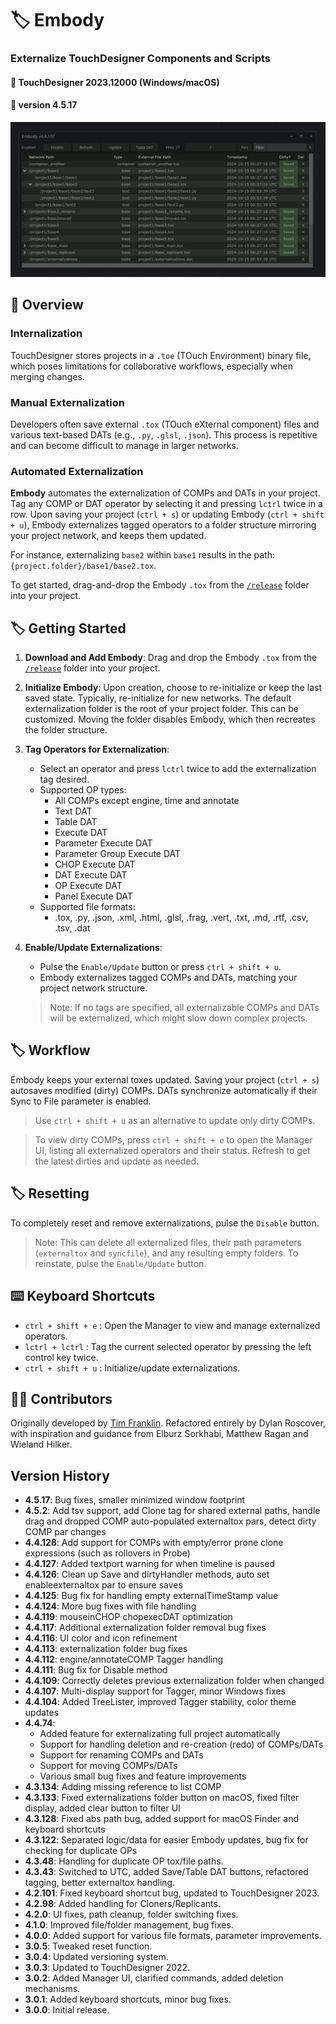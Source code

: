 
# :label: Embody
### Externalize TouchDesigner Components and Scripts
#### :floppy_disk: TouchDesigner 2023.12000 (Windows/macOS)
#### :floppy_disk: version 4.5.17

<img src='https://raw.githubusercontent.com/dylanroscover/Embody/refs/heads/main/img/screenshot2.jpg'>

## :notebook_with_decorative_cover: Overview
### Internalization
TouchDesigner stores projects in a `.toe` (TOuch Environment) binary file, which poses limitations for collaborative workflows, especially when merging changes.

### Manual Externalization
Developers often save external `.tox` (TOuch eXternal component) files and various text-based DATs (e.g., `.py`, `.glsl`, `.json`). This process is repetitive and can become difficult to manage in larger networks.

### Automated Externalization
**Embody** automates the externalization of COMPs and DATs in your project. Tag any COMP or DAT operator by selecting it and pressing `lctrl` twice in a row. Upon saving your project (`ctrl + s`) or updating Embody (`ctrl + shift + u`), Embody externalizes tagged operators to a folder structure mirroring your project network, and keeps them updated.

For instance, externalizing `base2` within `base1` results in the path: `{project.folder}/base1/base2.tox`.

To get started, drag-and-drop the Embody `.tox` from the [`/release`](https://github.com/dylanroscover/Embody/tree/main/release) folder into your project.

## :label: Getting Started
1. **Download and Add Embody**: Drag and drop the Embody `.tox` from the [`/release`](https://github.com/dylanroscover/Embody/tree/main/release) folder into your project.

2. **Initialize Embody**: Upon creation, choose to re-initialize or keep the last saved state. Typically, re-initialize for new networks. The default externalization folder is the root of your project folder. This can be customized. Moving the folder disables Embody, which then recreates the folder structure.

3. **Tag Operators for Externalization**:
    - Select an operator and press `lctrl` twice to add the externalization tag desired.
    - Supported OP types:
        - All COMPs except engine, time and annotate
        - Text DAT
        - Table DAT
        - Execute DAT
        - Parameter Execute DAT
        - Parameter Group Execute DAT
        - CHOP Execute DAT
        - DAT Execute DAT
        - OP Execute DAT
        - Panel Execute DAT
    - Supported file formats:
        - .tox, .py, .json, .xml, .html, .glsl, .frag, .vert, .txt, .md, .rtf, .csv, .tsv, .dat

4. **Enable/Update Externalizations**:
    - Pulse the `Enable/Update` button or press `ctrl + shift + u`.
    - Embody externalizes tagged COMPs and DATs, matching your project network structure.

    > Note: If no tags are specified, all externalizable COMPs and DATs will be externalized, which might slow down complex projects.

## :label: Workflow
Embody keeps your external toxes updated. Saving your project (`ctrl + s`) autosaves modified (dirty) COMPs. DATs synchronize automatically if their Sync to File parameter is enabled.

> Use `ctrl + shift + u` as an alternative to update only dirty COMPs.

> To view dirty COMPs, press `ctrl + shift + e` to open the Manager UI, listing all externalized operators and their status. Refresh to get the latest dirties and update as needed.

## :label: Resetting
To completely reset and remove externalizations, pulse the `Disable` button.

> Note: This can delete all externalized files, their path parameters (`externaltox` and `syncfile`), and any resulting empty folders. To reinstate, pulse the `Enable/Update` button.

## :keyboard: Keyboard Shortcuts
- `ctrl + shift + e` : Open the Manager to view and manage externalized operators.
- `lctrl + lctrl` : Tag the current selected operator by pressing the left control key twice.
- `ctrl + shift + u` : Initialize/update externalizations.

## :man_juggling: Contributors
Originally developed by [Tim Franklin](https://github.com/franklin113/). Refactored entirely by Dylan Roscover, with inspiration and guidance from Elburz Sorkhabi, Matthew Ragan and Wieland Hilker.

## Version History
- **4.5.17**: Bug fixes, smaller minimized window footprint
- **4.5.2**: Add tsv support, add Clone tag for shared external paths, handle drag and dropped COMP auto-populated externaltox pars, detect dirty COMP par changes
- **4.4.128**: Add support for COMPs with empty/error prone clone expressions (such as rollovers in Probe)
- **4.4.127**: Added textport warning for when timeline is paused
- **4.4.126**: Clean up Save and dirtyHandler methods, auto set enableexternaltox par to ensure saves
- **4.4.125**: Bug fix for handling empty externalTimeStamp value
- **4.4.124**: More bug fixes with file handling
- **4.4.119**: mouseinCHOP chopexecDAT optimization
- **4.4.117**: Additional externalization folder removal bug fixes
- **4.4.116**: UI color and icon refinement
- **4.4.113**: externalization folder bug fixes
- **4.4.112**: engine/annotateCOMP Tagger handling
- **4.4.111**: Bug fix for Disable method
- **4.4.109**: Correctly deletes previous externalization folder when changed
- **4.4.107**: Multi-display support for Tagger, minor Windows fixes
- **4.4.104**: Added TreeLister, improved Tagger stability, color theme updates 
- **4.4.74**:
    - Added feature for externalizating full project automatically
    - Support for handling deletion and re-creation (redo) of COMPs/DATs
    - Support for renaming COMPs and DATs
    - Support for moving COMPs/DATs
    - Various small bug fixes and feature improvements
- **4.3.134**: Adding missing reference to list COMP
- **4.3.133**: Fixed externalizations folder button on macOS, fixed filter display, added clear button to filter UI
- **4.3.128**: Fixed abs path bug, added support for macOS Finder and keyboard shortcuts
- **4.3.122**: Separated logic/data for easier Embody updates, bug fix for checking for duplicate OPs
- **4.3.48**: Handling for duplicate OP tox/file paths.
- **4.3.43**: Switched to UTC, added Save/Table DAT buttons, refactored tagging, better externaltox handling.
- **4.2.101**: Fixed keyboard shortcut bug, updated to TouchDesigner 2023.
- **4.2.98**: Added handling for Cloners/Replicants.
- **4.2.0**: UI fixes, path cleanup, folder switching fixes.
- **4.1.0**: Improved file/folder management, bug fixes.
- **4.0.0**: Added support for various file formats, parameter improvements.
- **3.0.5**: Tweaked reset function.
- **3.0.4**: Updated versioning system.
- **3.0.3**: Updated to TouchDesigner 2022.
- **3.0.2**: Added Manager UI, clarified commands, added deletion mechanisms.
- **3.0.1**: Added keyboard shortcuts, minor bug fixes.
- **3.0.0**: Initial release.
